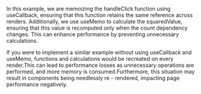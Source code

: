 In this example, we are memoizing the handleClick function using useCallback, ensuring that this function retains the same reference across renders. Additionally, we use useMemo to calculate the squaredValue, ensuring that this value is recomputed only when the count dependency changes. This can enhance performance by preventing unnecessary calculations.

If you were to implement a similar example without using useCallback and useMemo, functions and calculations would be recreated on every render.This can lead to performance losses as unnecessary operations are performed, and more memory is consumed.Furthermore, this situation may result in components being needlessly re - rendered, impacting page performance negatively.